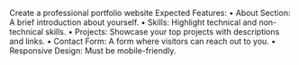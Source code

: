 Create a professional portfolio website 
 Expected Features:
 • About Section: A brief introduction about yourself.
 • Skills: Highlight technical and non-technical skills.
 • Projects: Showcase your top projects with descriptions and links.
 • Contact Form: A form where visitors can reach out to you.
 • Responsive Design: Must be mobile-friendly.
